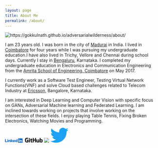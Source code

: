 ```yaml
---
layout: page
title: About Me
permalink: /about/
---
```


![]({{site.baseurl}}/images/logo.png "https://gokkulnath.github.io/adversarialwilderness/about/")

I am 23 years old. I was born in the city of [Madurai](https://en.wikipedia.org/wiki/Madurai) in India. I lived in [Coimbatore](https://en.wikipedia.org/wiki/Coimbatore) for four years while I was pursuing my undergraduate education.I have also lived in  Trichy, Vellore and Chennai during school days. Currently I stay in [Bengaluru](https://en.wikipedia.org/wiki/Bangalore), Karnataka. I completed my undergraduate education in Electronics and Communication Engineering from the [Amrita School of Engineering, Coimbatore](https://www.amrita.edu/campus/coimbatore) on May 2017.

I currently work as a Software Test Engineer, Testing Virtual Network Functions(VNF) and solve Cloud based challenges related to Telecom Industry at [Ericsson](http://ericsson.com/), Bangalore, Karnataka.

I am interested in Deep Learning and Computer Vision with specific focus on GANs, Adversarial Machine learning and Federated Learning. I am inclined towards working on projects that involve working on the intersection of these fields. I enjoy playing Table Tennis, Fixing Broken Electronics, Watching Movies and Programming.



<div>
  <img src="https://raw.githubusercontent.com/Gokkulnath/adversarialwilderness/master/images/logos/LinkedIn_Logo_2013.png" href="https://www.linkedin.com/in/gokkulnathts/" width="60">

  <img src="https://raw.githubusercontent.com/Gokkulnath/adversarialwilderness/master/images/logos/GitHub_logo_2013_padded.png"   href="https://github.com/Gokkulnath" width="60">
  
  <img src="https://upload.wikimedia.org/wikipedia/commons/7/7c/Kaggle_logo.png" href="https://kaggle.com/gokkulnath" width="60">
  
  <img src="https://raw.githubusercontent.com/Gokkulnath/adversarialwilderness/master/images/logos/Twitter_bird_logo_2012.png"   href="https://twitter.com/gokkulnath" width="60">
</div>

